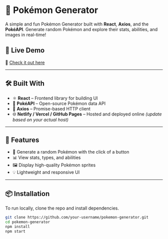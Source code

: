 # 🧬 Pokémon Generator

A simple and fun Pokémon Generator built with **React**, **Axios**, and the **PokéAPI**. Generate random Pokémon and explore their stats, abilities, and images in real-time!

## 🚀 Live Demo

🔗 [Check it out here](https://your-deployed-url.com) <!-- Replace with your hosted link -->

---

## 🛠️ Built With

- ⚛️ **React** – Frontend library for building UI
- 🔗 **PokéAPI** – Open-source Pokémon data API
- 📡 **Axios** – Promise-based HTTP client
- 🌐 **Netlify / Vercel / GitHub Pages** – Hosted and deployed online *(update based on your actual host)*

---

## 📸 Features

- 🎲 Generate a random Pokémon with the click of a button
- 📊 View stats, types, and abilities
- 🖼️ Display high-quality Pokémon sprites
- 💡 Lightweight and responsive UI

---

## 📦 Installation

To run locally, clone the repo and install dependencies.

```bash
git clone https://github.com/your-username/pokemon-generator.git
cd pokemon-generator
npm install
npm start
